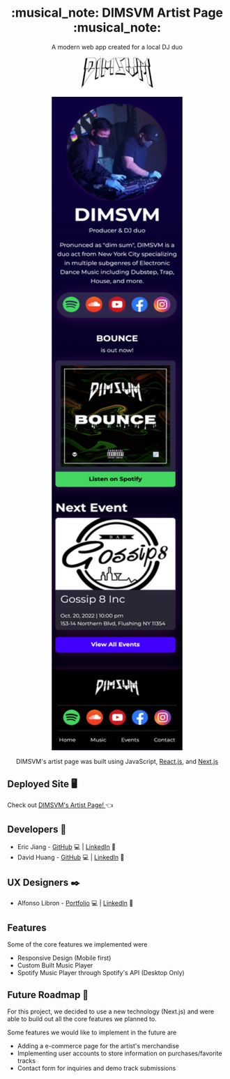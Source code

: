 <h1 align='center'> :musical_note: DIMSVM Artist Page :musical_note: </h1>

<p align='center'> A modern web app created for a local DJ duo </p>

<p align='center'> <img src='public/images/DIMSVM-Logo-White.png' width=165; height=75;> </p>

<p align='center'> <img src='public/images/landing_page(iPhone 12 Pro).png' width=300; height=1500;> </p>

<p align='center'> DIMSVM's artist page was built using JavaScript, <a href="https://reactjs.org/">React.js</a>, and <a href='https://nextjs.org/'> Next.js </a>




## Deployed Site :desktop_computer:
  Check out <a href=''> DIMSVM's Artist Page! </a> :point_left:
  
## Developers :wrench:
 * Eric Jiang - [GitHub](https://github.com/ericyjiang) :computer: | [LinkedIn](https://www.linkedin.com/in/ericyjiang/) :handshake:
 * David Huang - [GitHub](https://github.com/dvebino) :computer: | [LinkedIn](https://www.linkedin.com/in/dhuang24/) :handshake:
 
## UX Designers :black_nib:
  * Alfonso Libron - [Portfolio](https://alfonsolibron.wixsite.com/mysite?fbclid=IwAR30XjzZZUxoPHlrFQIQ21rkH6YcUw_lvFW-04aOOE20CrHWn8K5Y7RK83I) :computer: | [LinkedIn](https://www.linkedin.com/in/alfonso-l-08198a160/) :handshake:
 
## Features
Some of the core features we implemented were
* Responsive Design (Mobile first)
* Custom Built Music Player
* Spotify Music Player through Spotify's API (Desktop Only)

## Future Roadmap :crystal_ball:
For this project, we decided to use a new technology (Next.js) and were able to build out all the core features we planned to.

Some features we would like to implement in the future are 
* Adding a e-commerce page for the artist's merchandise
* Implementing user accounts to store information on purchases/favorite tracks
* Contact form for inquiries and demo track submissions
